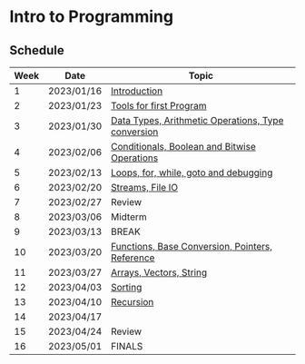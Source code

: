 # Intro to Programming

## Schedule

| Week | Date       | Topic                                                                        |
|------|------------|------------------------------------------------------------------------------|
| 1    | 2023/01/16 | [Introduction](01-introduction/README.md)                                    |
| 2    | 2023/01/23 | [Tools for first Program](02-tooling/README.md)                              |
| 3    | 2023/01/30 | [Data Types, Arithmetic Operations, Type conversion](03-datatypes/README.md) |
| 4    | 2023/02/06 | [Conditionals, Boolean and Bitwise Operations](04-conditionals//README.md)   |
| 5    | 2023/02/13 | [Loops, for, while, goto and debugging](05-loops//README.md)                 |
| 6    | 2023/02/20 | [Streams, File IO](07-streams/README.md)                                     |
| 7    | 2023/02/27 | Review                                                                       |
| 8    | 2023/03/06 | Midterm                                                                      |
| 9    | 2023/03/13 | BREAK                                                                        |
| 10   | 2023/03/20 | [Functions, Base Conversion, Pointers, Reference](06-functions/README.md)    |
| 11   | 2023/03/27 | [Arrays, Vectors, String](08-arrays/README.md)                               |
| 12   | 2023/04/03 | [Sorting](10-sorting/README.md)                                              |
| 13   | 2023/04/10 | [Recursion](09-recursion/README.md)                                          |
| 14   | 2023/04/17 |                                                                              |
| 15   | 2023/04/24 | Review                                                                       |
| 16   | 2023/05/01 | FINALS                                                                       |

